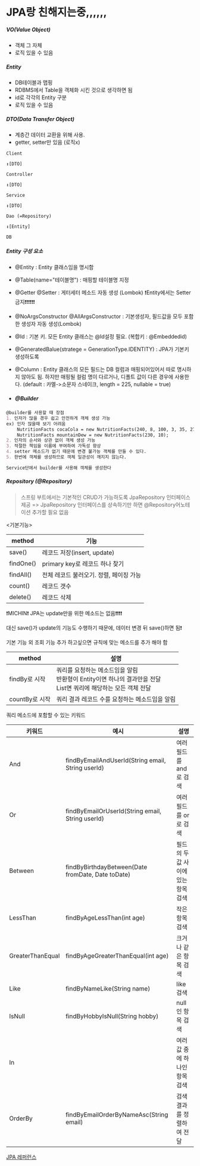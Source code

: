 # JPA랑 친해지는중,,,,,,



##### VO(Value Object)

- 객체 그 자체
- 로직 있을 수 있음

##### Entity

- DB테이블과 맵핑
- RDBMS에서 Table을 객체화 시킨 것으로 생각하면 됨
- id로 각각의 Entity 구분
- 로직 있을 수 있음

##### DTO(Data Transfer Object)

- 계층간 데이터 교환을 위해 사용.
- getter, setter만 있음 (로직x)

``` text
Client

↕️[DTO]

Controller

↕️[DTO]

Service

↕️[DTO]

Dao (=Repository)

↕️[Entity]

DB
```



##### Entity 구성 요소

- @Entity : Entity 클래스임을 명시함

- @Table(name="테이블명") : 매핑할 테이블명 지정

- @Getter @Setter : 게터세터 메소드 자동 생성 (Lombok)
  ❗️Entity에서는 Setter금지❗️❗️❗️❗️❗️❗️

- @NoArgsConstructor @AllArgsConstructor : 기본생성자, 필드값을 모두 포함한 생성자 자동 생성(Lombok)

- @Id : 기본 키. 모든 Entity 클래스는 @Id설정 필요. (복합키 : @Embeddedid)

- @GeneratedBalue(stratege = GenerationType.IDENTITY) : JPA가 기본키 생성하도록

- @Column : Entity 클래스의 모든 필드는 DB 컬럼과 매핑되어있어서 따로 명시하지 않아도 됨. 하지만 매핑될 컬럼 명이 다르거나, 디폴트 값이 다른 경우에 사용한다. (default : 카멜->소문자 스네이크, length = 225, nullable = true)

- ##### @Builder 

```markdown
@builder를 사용할 때 장점
1. 인자가 많을 경우 쉽고 안전하게 객체 생성 가능
ex) 인자 많을때 보기 어려움
	NutritionFacts cocaCola = new NutritionFacts(240, 8, 100, 3, 35, 27);
	NutritionFacts mountainDew = new NutritionFacts(230, 10);
2. 인자의 순서와 상관 없이 객체 생성 가능
3. 적절한 책임을 이름에 부여하여 가독성 향상
4. setter 메소드가 없기 때문에 변경 불가능 객체를 만들 수 있다.
5. 한번에 객체를 생성하므로 객체 일관성이 깨지지 않는다.

Service단에서 builder를 사용해 객체를 생성한다
```





##### Repository (@Repository)

> 스프링 부트에서는 기본적인 CRUD가 가능하도록 JpaRepository 인터페이스 제공 => JpaRepository 인터페이스를 상속하기만 하면 @Repository어노테이션 추가할 필요 없음



<기본기능>

| method    | 기능                                    |
| --------- | --------------------------------------- |
| save()    | 레코드 저장(insert, update)             |
| findOne() | primary key로 레코드 하나 찾기          |
| findAll() | 전체 레코드 불러오기. 정렬, 페이징 가능 |
| count()   | 레코드 갯수                             |
| delete()  | 레코드 삭제                             |
❗️MICHIN❗️ JPA는 update만을 위한 메소드는 없음❗️❗️❗️❗️

대신 save()가 update의 기능도 수행하기 때문에, 데이터 변경 뒤 save()하면 됨❗️



기본 기능 외 조회 기능 추가 하고싶으면 규칙에 맞는 메소드를 추가 해야 함

| method         | 설명                                                         |
| -------------- | ------------------------------------------------------------ |
| findBy로 시작  | 쿼리를 요청하는 메소드임을 알림<br />반환형이 Entity이면 하나의 결과만을 전달<br />List면 쿼리에 해당하는 모든 객체 전달 |
| countBy로 시작 | 쿼리 결과 레코드 수를 요청하는 메소드임을 알림               |



쿼리 메소드에 포함할 수 있는 키워드

| 키워드           | 예시                                              | 설명                               |
| ---------------- | ------------------------------------------------- | ---------------------------------- |
| And              | findByEmailAndUserId(String email, String userId) | 여러 필드를 and로 검색             |
| Or               | findByEmailOrUserId(String email, String userId)  | 여러 필드를 or로 검색              |
| Between          | findByBirthdayBetween(Date fromDate, Date toDate) | 필드의 두 값 사이에 있는 항목 검색 |
| LessThan         | findByAgeLessThan(int age)                        | 작은 항목 검색                     |
| GreaterThanEqual | findByAgeGreaterThanEqual(int age)                | 크거나 같은 항목 검색              |
| Like             | findByNameLike(String name)                       | like 검색                          |
| IsNull           | findByHobbyIsNull(String hobby)                   | null인 항목 검색                   |
| In               |                                                   | 여러 값 중에 하나인 항목 검색      |
| OrderBy          | findByEmailOrderByNameAsc(String email)           | 검색 결과를 정렬하여 전달          |

[JPA 레퍼런스]( http://docs.spring.io/spring-data/jpa/docs/1.10.1.RELEASE/reference/html/#jpa.sample-app.finders.strategies)



